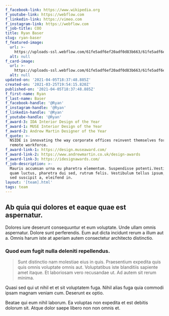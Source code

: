 ```yaml
---
f_facebook-link: https://www.wikipedia.org
f_youtube-link: https://webflow.com
f_linkedin-link: https://vimeo.com
f_instagram-link: https://webflow.com
f_job-title: COO
title: Ryan Baser
slug: ryan-baser
f_featured-image:
  url: >-
    https://uploads-ssl.webflow.com/61fe5adf6ef20adf0d83b663/61fe5adf6ef20aa60983b67d_Space007.jpeg
  alt: null
f_card-image:
  url: >-
    https://uploads-ssl.webflow.com/61fe5adf6ef20adf0d83b663/61fe5adf6ef20adc9d83b73c_Portrait014.jpeg
  alt: null
updated-on: '2021-04-05T18:37:48.885Z'
created-on: '2021-03-25T19:54:15.820Z'
published-on: '2021-04-05T18:37:48.885Z'
f_first-name: Ryan
f_last-name: Baser
f_facebook-handle: '@Ryan'
f_instagram-handle: '@Ryan'
f_linkedin-handle: '@Ryan'
f_youtube-handle: '@Ryan'
f_award-3: IDA Interior Design of the Year
f_award-1: MUSE Interior Design of the Year
f_award-2: Andrew Martin Designer of the Year
f_quote: >-
  NSIDE is innovating the way corporate offices reinvent themselves for the
  remote workforce.
f_award-link-1: https://design.museaward.com/
f_award-link-2: https://www.andrewmartin.co.uk/design-awards
f_award-link-3: https://idesignawards.com/
f_job-description: >-
  Mauris accumsan urna eu pharetra elementum. Suspendisse potenti.Vestibulum ut
  quam luctus, pharetra dui sed, rutrum felis. Vestibulum tellus ipsum, rhoncus
  sed suscipit a, eleifend in.
layout: '[team].html'
tags: team
---
```


Ab quia qui dolores et eaque quae est aspernatur.
-------------------------------------------------

Dolores iure deserunt consequuntur et eum voluptate. Unde ullam omnis aspernatur. Dolore sunt perferendis. Eum aut dicta incidunt rerum a illum aut a. Omnis harum iste at aperiam autem consectetur architecto distinctio.

### Quod eum fugit nulla deleniti repellendus.

> Sunt distinctio nam molestiae eius in quis. Praesentium expedita quis quis omnis voluptate omnis aut. Voluptatibus iste blanditiis sapiente amet itaque. Et laboriosam vero recusandae ut. Ad autem sit rerum minima.

Quasi sed qui ut nihil et et sit voluptatem fuga. Nihil alias fuga quia commodi ipsam magnam veniam cum. Deserunt ex optio.

Beatae qui eum nihil laborum. Ea voluptas non expedita et est debitis dolorum sit. Atque dolor saepe libero non non omnis et.
